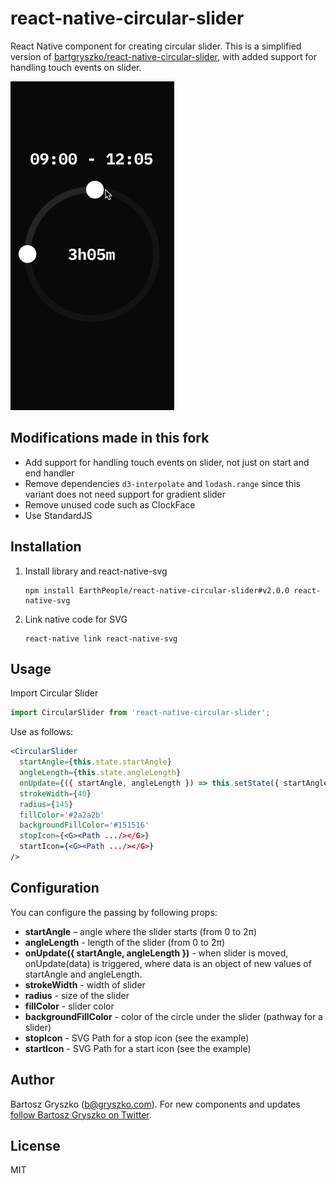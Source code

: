 # react-native-circular-slider

React Native component for creating circular slider. This is a simplified version of [bartgryszko/react-native-circular-slider](https://github.com/bartgryszko/react-native-circular-slider), with added support for handling touch events on slider.

![image](screenshot.gif)

## Modifications made in this fork

* Add support for handling touch events on slider, not just on start and end handler
* Remove dependencies `d3-interpolate` and `lodash.range` since this variant does not need support for gradient slider
* Remove unused code such as ClockFace
* Use StandardJS

## Installation

1. Install library and react-native-svg

	```
	npm install EarthPeople/react-native-circular-slider#v2.0.0 react-native-svg
	```
2. Link native code for SVG

	```
	react-native link react-native-svg
	```

## Usage

Import Circular Slider

```js
import CircularSlider from 'react-native-circular-slider';
```

Use as follows:

```jsx
<CircularSlider
  startAngle={this.state.startAngle}
  angleLength={this.state.angleLength}
  onUpdate={({ startAngle, angleLength }) => this.setState({ startAngle, angleLength })}
  strokeWidth={40}
  radius={145}
  fillColor='#2a2a2b'
  backgroundFillColor='#151516'
  stopIcon={<G><Path .../></G>}
  startIcon={<G><Path .../></G>}
/>
```


## Configuration

You can configure the passing by following props:

- **startAngle** – angle where the slider starts (from 0 to 2π)
- **angleLength** - length of the slider (from 0 to 2π)
- **onUpdate({ startAngle, angleLength })** - when slider is moved, onUpdate(data) is triggered, where data is an object of new values of startAngle and angleLength.
- **strokeWidth** - width of slider
- **radius** - size of the slider
- **fillColor** - slider color
- **backgroundFillColor** - color of the circle under the slider (pathway for a slider)
- **stopIcon** - SVG Path for a stop icon (see the example)
- **startIcon** - SVG Path for a start icon (see the example)

## Author

Bartosz Gryszko (b@gryszko.com). For new components and updates [follow Bartosz Gryszko on Twitter](https://twitter.com/bartgryszko).

## License

MIT
